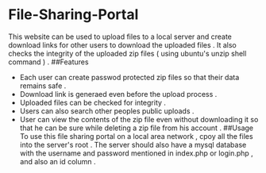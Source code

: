 # File-Sharing-Portal
This website can be used to upload files to a local server and create download links for other users to download the uploaded 
files . It also checks the integrity of the uploaded zip files ( using ubuntu's unzip shell command ) .
##Features
  * Each user can create passwod protected zip files so that their data remains safe .
  * Download link is generaed even before the upload process .
  * Uploaded files can be checked for integrity .
  * Users can also search other peoples public uploads .
  * User can view the contents of the zip file even without downloading it so that he can be sure while deleting a zip file from
    his account .
##Usage
To use this file sharing portal on a local area network , cpoy all the files into the server's root . The server should also 
have a mysql database with the username and password mentioned in index.php or login.php , and also an id column .
